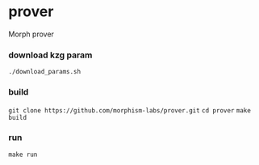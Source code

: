 # prover
Morph prover

### download kzg param
`./download_params.sh`

### build
`git clone https://github.com/morphism-labs/prover.git`
`cd prover`
`make build`

### run
`make run`
